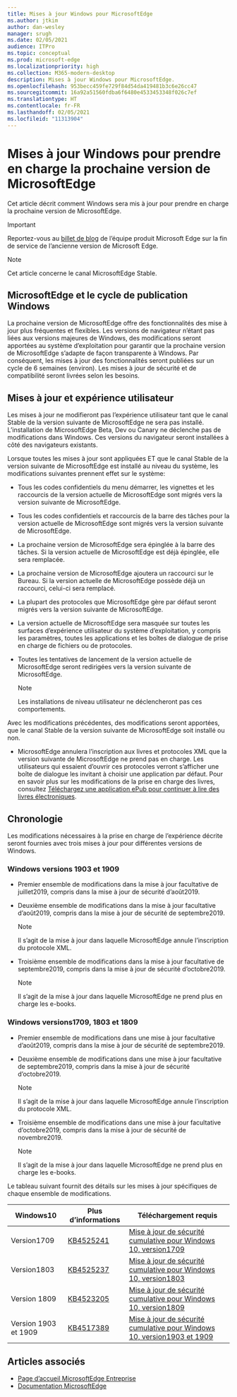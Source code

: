 ```yaml
---
title: Mises à jour Windows pour MicrosoftEdge
ms.author: jtkim
author: dan-wesley
manager: srugh
ms.date: 02/05/2021
audience: ITPro
ms.topic: conceptual
ms.prod: microsoft-edge
ms.localizationpriority: high
ms.collection: M365-modern-desktop
description: Mises à jour Windows pour MicrosoftEdge.
ms.openlocfilehash: 953becc459fe729f84d54da419481b3c6e26cc47
ms.sourcegitcommit: 16a92a51560fdba6f6480e4533453348f026c7ef
ms.translationtype: HT
ms.contentlocale: fr-FR
ms.lasthandoff: 02/05/2021
ms.locfileid: "11313904"
---
```

# Mises à jour Windows pour prendre en charge la prochaine version de MicrosoftEdge

Cet article décrit comment Windows sera mis à jour pour prendre en charge la prochaine version de MicrosoftEdge.

> [!IMPORTANT]
> Reportez-vous au [billet de blog](https://aka.ms/EdgeLegacyEOS) de l’équipe produit Microsoft Edge sur la fin de service de l’ancienne version de Microsoft Edge.

> [!NOTE]
> Cet article concerne le canal MicrosoftEdge Stable.

## MicrosoftEdge et le cycle de publication Windows

La prochaine version de MicrosoftEdge offre des fonctionnalités des mise à jour plus fréquentes et flexibles. Les versions de navigateur n’étant pas liées aux versions majeures de Windows, des modifications seront apportées au système d’exploitation pour garantir que la prochaine version de MicrosoftEdge s’adapte de façon transparente à Windows. Par conséquent, les mises à jour des fonctionnalités seront publiées sur un cycle de 6 semaines (environ). Les mises à jour de sécurité et de compatibilité seront livrées selon les besoins.

## Mises à jour et expérience utilisateur

Les mises à jour ne modifieront pas l’expérience utilisateur tant que le canal Stable de la version suivante de MicrosoftEdge ne sera pas installé. L’installation de MicrosoftEdge Beta, Dev ou Canary ne déclenche pas de modifications dans Windows. Ces versions du navigateur seront installées à côté des navigateurs existants.

Lorsque toutes les mises à jour sont appliquées ET que le canal Stable de la version suivante de MicrosoftEdge est installé au niveau du système, les modifications suivantes prennent effet sur le système:

- Tous les codes confidentiels du menu démarrer, les vignettes et les raccourcis de la version actuelle de MicrosoftEdge sont migrés vers la version suivante de MicrosoftEdge.
- Tous les codes confidentiels et raccourcis de la barre des tâches pour la version actuelle de MicrosoftEdge sont migrés vers la version suivante de MicrosoftEdge.
- La prochaine version de MicrosoftEdge sera épinglée à la barre des tâches. Si la version actuelle de MicrosoftEdge est déjà épinglée, elle sera remplacée.
- La prochaine version de MicrosoftEdge ajoutera un raccourci sur le Bureau. Si la version actuelle de MicrosoftEdge possède déjà un raccourci, celui-ci sera remplacé.
- La plupart des protocoles que MicrosoftEdge gère par défaut seront migrés vers la version suivante de MicrosoftEdge.
- La version actuelle de MicrosoftEdge sera masquée sur toutes les surfaces d’expérience utilisateur du système d’exploitation, y compris les paramètres, toutes les applications et les boîtes de dialogue de prise en charge de fichiers ou de protocoles.
- Toutes les tentatives de lancement de la version actuelle de MicrosoftEdge seront redirigées vers la version suivante de MicrosoftEdge.

  > [!NOTE]
  > Les installations de niveau utilisateur ne déclencheront pas ces comportements.

Avec les modifications précédentes, des modifications seront apportées, que le canal Stable de la version suivante de MicrosoftEdge soit installé ou non.

- MicrosoftEdge annulera l’inscription aux livres et protocoles XML que la version suivante de MicrosoftEdge ne prend pas en charge. Les utilisateurs qui essaient d’ouvrir ces protocoles verront s’afficher une boîte de dialogue les invitant à choisir une application par défaut. Pour en savoir plus sur les modifications de la prise en charge des livres, consultez [Téléchargez une application ePub pour continuer à lire des livres électroniques](https://nam06.safelinks.protection.outlook.com/?url=https%3A%2F%2Fsupport.microsoft.com%2Fhelp%2F4517840&data=02%7C01%7Cv-danwes%40microsoft.com%7Cc9f8571b880549c30fcf08d72be5eaf9%7C72f988bf86f141af91ab2d7cd011db47%7C1%7C0%7C637026138803983526&sdata=qtb3DvVZQ6H%2FFXnBievkl%2B%2BngAQXwl340PcH8kRc3y4%3D&reserved=0).

## Chronologie

Les modifications nécessaires à la prise en charge de l’expérience décrite seront fournies avec trois mises à jour pour différentes versions de Windows.

### Windows versions 1903 et 1909

- Premier ensemble de modifications dans la mise à jour facultative de juillet2019, compris dans la mise à jour de sécurité d’août2019.
- Deuxième ensemble de modifications dans la mise à jour facultative d’août2019, compris dans la mise à jour de sécurité de septembre2019.

  > [!NOTE]
  > Il s’agit de la mise à jour dans laquelle MicrosoftEdge annule l’inscription du protocole XML.

- Troisième ensemble de modifications dans la mise à jour facultative de septembre2019, compris dans la mise à jour de sécurité d’octobre2019.

  > [!NOTE]
  > Il s’agit de la mise à jour dans laquelle MicrosoftEdge ne prend plus en charge les e-books.

### Windows versions1709, 1803 et 1809

- Premier ensemble de modifications dans une mise à jour facultative d’août2019, compris dans la mise à jour de sécurité de septembre2019.
- Deuxième ensemble de modifications dans une mise à jour facultative de septembre2019, compris dans la mise à jour de sécurité d’octobre2019.

  > [!NOTE]
  > Il s’agit de la mise à jour dans laquelle MicrosoftEdge annule l’inscription du protocole XML.

- Troisième ensemble de modifications dans une mise à jour facultative d’octobre2019, compris dans la mise à jour de sécurité de novembre2019.

  > [!NOTE]
  > Il s’agit de la mise à jour dans laquelle MicrosoftEdge ne prend plus en charge les e-books.

Le tableau suivant fournit des détails sur les mises à jour spécifiques de chaque ensemble de modifications.

| Windows10 | Plus d’informations | Téléchargement requis |
|--|--|--|
| Version1709 | [KB4525241](https://support.microsoft.com/help/4525241/windows-10-update-kb4525241) | [Mise à jour de sécurité cumulative pour Windows 10, version1709](https://www.catalog.update.microsoft.com/Search.aspx?q=4525241) |
| Version1803  | [KB4525237](https://support.microsoft.com/help/4525237/windows-10-update-kb4525237) | [Mise à jour de sécurité cumulative pour Windows 10, version1803](https://www.catalog.update.microsoft.com/Search.aspx?q=KB4525237) |
| Version 1809  | [KB4523205](https://support.microsoft.com/help/4523205/windows-10-update-kb4523205) | [Mise à jour de sécurité cumulative pour Windows 10, version1809](https://www.catalog.update.microsoft.com/Search.aspx?q=4523205) |
| Version 1903 et 1909 |[KB4517389](https://support.microsoft.com/help/4517389/windows-10-update-kb4517389)  | [Mise à jour de sécurité cumulative pour Windows 10, version1903 et 1909](https://www.catalog.update.microsoft.com/Search.aspx?q=4517389) |

## Articles associés

- [Page d’accueil MicrosoftEdge Entreprise](https://aka.ms/EdgeEnterprise)
- [Documentation MicrosoftEdge](https://docs.microsoft.com/DeployEdge/)
